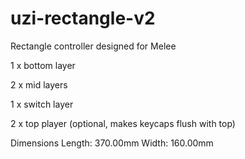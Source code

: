 # uzi-rectangle-v2
Rectangle controller designed for Melee

1 x bottom layer

2 x mid layers

1 x switch layer

2 x top player (optional, makes keycaps flush with top)

Dimensions Length: 370.00mm Width: 160.00mm
